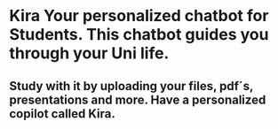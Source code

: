 <div style="display: flex; justify-content: center; align-items: center;">
    <div style="overflow: hidden; border-radius: 50%; width: 100px; height: 100px;">
        <img src="https://i.ibb.co/CV07hkZ/3d-augmented-graphical-elements-pertaining-female-ai-chatbot-553012-30696.png" style="width: 20%; height: auto;">
    </div>
</div>


# Kira Your personalized chatbot for Students. This chatbot guides you through your Uni life. 

## Study with it by uploading your files, pdf´s, presentations and more. Have a personalized copilot called Kira. 

